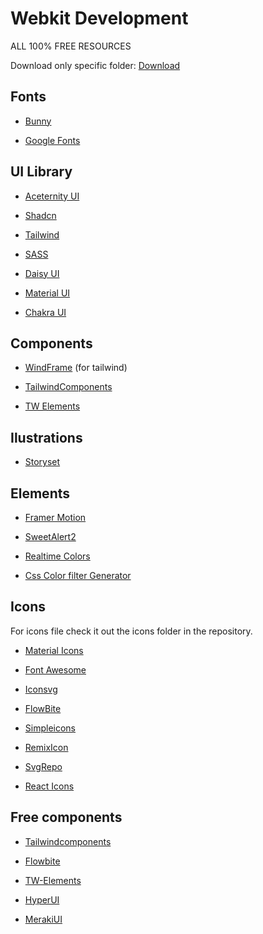 # Webkit Development
ALL 100% FREE RESOURCES

Download only specific folder: [Download](https://download-directory.github.io/)


## Fonts

* [Bunny](https://fonts.bunny.net/)

* [Google Fonts](https://fonts.google.com/)

## UI Library

* [Aceternity UI](https://ui.aceternity.com/)

* [Shadcn](https://ui.shadcn.com/)

* [Tailwind](https://tailwindcss.com/)

* [SASS](https://sass-lang.com/)

* [Daisy UI](https://daisyui.com/components/)

* [Material UI](https://mui.com/material-ui/)

* [Chakra UI](https://www.chakra-ui.com)

## Components

* [WindFrame](https://windframe.devwares.com/editor) (for tailwind)

* [TailwindComponents](https://tailwindcomponents.com/)

* [TW Elements](https://tw-elements.com/#)

## Ilustrations

* [Storyset](https://storyset.com/)


## Elements

* [Framer Motion](https://www.framer.com/motion/)

* [SweetAlert2](https://sweetalert2.github.io/#download)

* [Realtime Colors](https://www.realtimecolors.com/)

* [Css Color filter Generator](https://angel-rs.github.io/css-color-filter-generator/)

## Icons 

For icons file check it out the icons folder in the repository.

* [Material Icons](https://fonts.google.com/icons)

* [Font Awesome](https://fontawesome.com/)

* [Iconsvg](https://iconsvg.xyz/)

* [FlowBite](https://flowbite.com/icons/)

* [Simpleicons](https://simpleicons.org/)

* [RemixIcon](https://remixicon.com/)

* [SvgRepo](https://www.svgrepo.com/)

* [React Icons](https://react-icons.github.io/react-icons/icons/ci/)

## Free components

* [Tailwindcomponents](https://tailwindcomponents.com/)

* [Flowbite](https://flowbite.com/)

* [TW-Elements](https://tw-elements.com/)

* [HyperUI](https://www.hyperui.dev/)

* [MerakiUI](https://merakiui.com/components)
